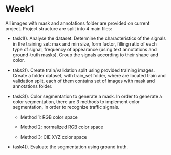 # Week1

All images with mask and annotations folder are provided on current project. Project structure are split into 4 main files:

  - task1(). Analyse the dataset. Determine the characteristics of the signals in the training set: max and min size, form factor, filling ratio of each type of signal, frequency of appearance (using text annotations and ground-truth masks).         Group the signals according to their shape and color.
   
  - taks2(). Create train/validation split using provided training images. Create a folder dataset, with train_set folder,         where are located train and validation split, each of them contains set of images with mask and annotations folder.  
  
  - task3(). Color segmentation to generate a mask. In order to generate a color segmentation, there are 3 methods to implement     color segmentation, in order to recognize traffic signals.
      - Method 1: RGB color space
      
      - Method 2: normalized RGB color space
      
      - Method 3: CIE XYZ color space
  
  - task4(). Evaluate the segmentation using ground truth.
  
